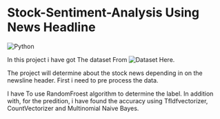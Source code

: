 # Stock-Sentiment-Analysis Using News Headline
![Python](https://img.shields.io/badge/Python-3.8-blueviolet)

In this project i have got  The dataset From
![Dataset](https://www.kaggle.com/aaron7sun/stocknews) Here.


The project will determine about the stock news depending in on the newsline header. First i need to pre process the data.

I have To use RandomFroest algorithm to determine the label. In addition with, for the predition, i have found the accuracy using TfIdfvectorizer,  CountVectorizer and Multinomial 
Naive Bayes.
